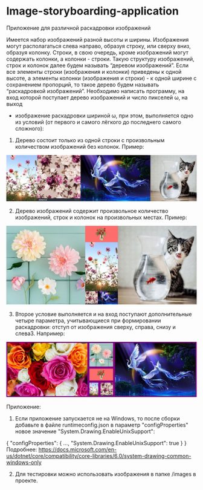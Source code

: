 # Image-storyboarding-application
Приложение для различной раскадровки изображений

Имеется набор изображений разной высоты и ширины. Изображения могут располагаться слева направо, 
образуя строку, или сверху вниз, образуя колонку. Строки, в свою очередь, кроме изображений могут содержать 
колонки, а колонки - строки. Такую структуру изображений, строк и колонок далее будем называть “деревом 
изображений”. Если все элементы строки (изображения и колонки) приведены к одной высоте, а элементы 
колонки (изображения и строки) - к одной ширине с сохранением пропорций, то такое дерево будем называть 
“раскадровкой изображений”.
Необходимо написать программу, на вход которой поступает дерево изображений и число пикселей ω, на выход
- изображение раскадровки шириной ω, при этом, выполняется одно из условий (от первого и самого лёгкого до 
последнего самого сложного):
1. Дерево состоит только из одной строки с произвольным количеством изображений без колонок. Пример:

![Test Result1](https://github.com/nokosimova/Image-storyboarding-application/blob/master/StoryboardApp/images/easy_result.jpg)


2. Дерево изображений содержит произвольное количество изображений, строк и колонок на произвольных местах. Пример:

![Test Result2](https://github.com/nokosimova/Image-storyboarding-application/blob/master/StoryboardApp/images/medium-result.jpg)

3. Второе условие выполняется и на вход поступают дополнительные четыре параметра, учитывающиеся
при формировании раскадровки: отступ от изображения сверху, справа, снизу и слева3. Например:

![Test Result3](https://github.com/nokosimova/Image-storyboarding-application/blob/master/StoryboardApp/images/hard_result.jpg)

Приложение:
1) Если приложение запускается не на Windows, то  после сборки добавьте в файле runtimeconfig.json в параметр "configProperties" новое значение "System.Drawing.EnableUnixSupport": 

{ 
    "configProperties": 
    { 
        ...,
        "System.Drawing.EnableUnixSupport": true 
    } 
} 
Подробнее: https://docs.microsoft.com/en-us/dotnet/core/compatibility/core-libraries/6.0/system-drawing-common-windows-only

2) Для тестировки можно использовать изображения в папке /images в проекте. 
